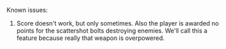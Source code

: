 Known issues:

1. Score doesn't work, but only sometimes. Also the player is awarded no points for the scattershot bolts destroying enemies. We'll call this a feature because really that weapon is overpowered.

